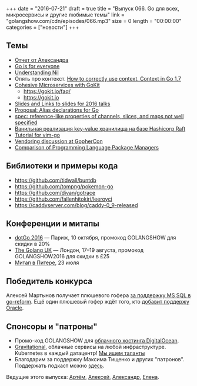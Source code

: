 +++
date = "2016-07-21"
draft = true
title = "Выпуск 066. Go для всех, микросервисы и другие любимые темы"
link = "golangshow.com/cdn/episodes/066.mp3"
size = 0
length = "00:00:00"
categories = ["новости"]
+++

## Темы

- [Отчет от Александра](https://github.com/LK4D4/report/blob/master/reports/golang-jul21.md)
- [Go is for everyone](https://medium.com/@mattetti/go-is-for-everyone-b4f84be04c43)
- [Understanding Nil](https://speakerdeck.com/campoy/understanding-nil)
- Опять про контекст. [How to correctly use context. Context in Go 1.7](https://medium.com/@cep21/how-to-correctly-use-context-context-in-go-1-7-8f2c0fafdf39#.qlaiorgdm)
- [Cohesive Microservices with GoKit](http://winderresearch.com/2016/07/09/Cohesive-Microservices-with-GoKit)
  - https://gokit.io/faq/
  - https://gokit.io
- [Slides and Links to slides for 2016 talks](https://github.com/gophercon/2016-talks)
- [Proposal: Alias declarations for Go](https://github.com/golang/go/issues/16339)
- [spec: reference-like properties of channels, slices, and maps not well specified](https://github.com/golang/go/issues/5083)
- [Ванильная реализация key-value хранилища на базе Hashicorp Raft](http://www.philipotoole.com/building-a-distributed-key-value-store-using-raft/)
- [Tutorial for vim-go](https://github.com/fatih/vim-go-tutorial)
- [Vendoring discussion at GopherCon](https://docs.google.com/document/d/1xMJ0c-YxvcgNglzjbALzncs5_Acr0MST29oMf9TkgQI/edit)
- [Comparison of Programming Language Package Managers](https://docs.google.com/document/d/19HNnqMsETTdwwQd0I0zq2rg1IrJtaoFEA1B1OpJGNUg/edit)

## Библиотеки и примеры кода

- https://github.com/tidwall/buntdb
- https://github.com/tompng/pokemon-go
- https://github.com/divan/gotrace
- https://github.com/fallenhitokiri/leeroyci
- https://caddyserver.com/blog/caddy-0_9-released

## Конференции и митапы

- [dotGo 2016](http://www.dotgo.eu) — Париж, 10 октября, промокод GOLANGSHOW для скидки в 20%
- [The Golang UK](http://golanguk.com) — Лондон, 17–19 августа, промокод GOLANGSHOW2016 для скидки в £25
- [Митап в Питере](http://www.meetup.com/Golang-Peter/events/232560463/), 23 июля

## Победитель конкурса

Алексей Мартынов получает плюшевого гофера [за поддержку MS SQL в go-reform](https://github.com/go-reform/reform/pull/45).
Ещё один плюшевый гофер ждёт того, кто [добавит поддержу Oracle](https://github.com/go-reform/reform/issues/6).

## Спонсоры и "патроны"

- Промо-код GOLANGSHOW для [облачного хостинга DigitalOcean](https://www.digitalocean.com/?utm_campaign=golangshow&utm_medium=podcast&refcode=63eedb038a3e).
- [Gravitational](http://gravitational.com), облачные сервисы на любой инфраструктуре. Kubernetes в каждый датацентр! [Мы ищем таланты](https://github.com/gravitational/careers)
- Благодарим за поддержку Максима Тищенко и других "патронов". Поддержать подкаст можно [здесь](https://www.patreon.com/golangshow).

Ведущие этого выпуска: [Артём](https://twitter.com/miolini), [Алексей](https://twitter.com/paaleksey), [Александр](https://twitter.com/LK4D4math), [Елена](https://twitter.com/webdeva).
